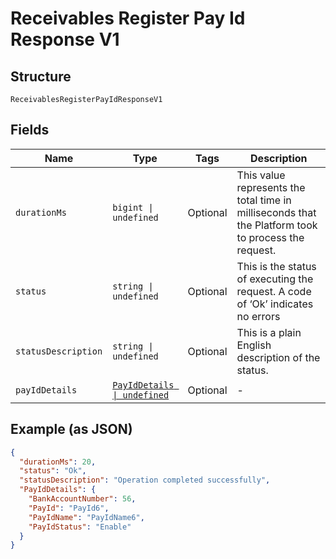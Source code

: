 
# Receivables Register Pay Id Response V1

## Structure

`ReceivablesRegisterPayIdResponseV1`

## Fields

| Name | Type | Tags | Description |
|  --- | --- | --- | --- |
| `durationMs` | `bigint \| undefined` | Optional | This value represents the total time in milliseconds that the Platform took to process the request. |
| `status` | `string \| undefined` | Optional | This is the status of executing the request.&nbsp;A code of ‘Ok’ indicates no errors |
| `statusDescription` | `string \| undefined` | Optional | This is a plain English description of the status. |
| `payIdDetails` | [`PayIdDetails \| undefined`](../../doc/models/pay-id-details.md) | Optional | - |

## Example (as JSON)

```json
{
  "durationMs": 20,
  "status": "Ok",
  "statusDescription": "Operation completed successfully",
  "PayIdDetails": {
    "BankAccountNumber": 56,
    "PayId": "PayId6",
    "PayIdName": "PayIdName6",
    "PayIdStatus": "Enable"
  }
}
```

